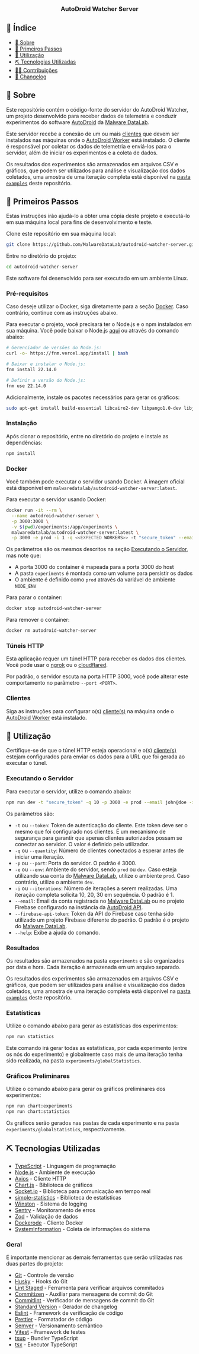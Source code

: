 <h3 align="center">AutoDroid Watcher Server</h3>

## 📝 Índice <a name="summary"></a>

- [📖 Sobre](#about)
- [🏁 Primeiros Passos](#getting_started)
- [📱 Utilização](#usage)
- [⛏️ Tecnologias Utilizadas](#built_using)
- [🤝🏻 Contribuições](docs/CONTRIBUTING.md)
- [💾 Changelog](CHANGELOG.md)

## 📖 Sobre <a name = "about"></a>

Este repositório contém o código-fonte do servidor do AutoDroid Watcher, um projeto desenvolvido para receber dados de telemetria e conduzir experimentos do software [AutoDroid](https://github.com/MalwareDataLab/autodroid-api) da [Malware DataLab](https://malwaredatalab.github.io/).

Este servidor recebe a conexão de um ou mais [clientes](https://github.com/MalwareDataLab/autodroid-watcher-client) que devem ser instalados nas máquinas onde o [AutoDroid Worker](https://github.com/MalwareDataLab/autodroid-worker) está instalado. O cliente é responsável por coletar os dados de telemetria e enviá-los para o servidor, além de iniciar os experimentos e a coleta de dados.

Os resultados dos experimentos são armazenados em arquivos CSV e gráficos, que podem ser utilizados para análise e visualização dos dados coletados, uma amostra de uma iteração completa está disponível na [pasta `examples`](https://github.com/MalwareDataLab/autodroid-watcher-server/tree/main/docs/examples) deste repositório.

## 🏁 Primeiros Passos <a name = "getting_started"></a>

Estas instruções irão ajudá-lo a obter uma cópia deste projeto e executá-lo em sua máquina local para fins de desenvolvimento e teste.

Clone este repositório em sua máquina local:

```bash
git clone https://github.com/MalwareDataLab/autodroid-watcher-server.git
```

Entre no diretório do projeto:

```bash
cd autodroid-watcher-server
```

Este software foi desenvolvido para ser executado em um ambiente Linux.

### Pré-requisitos

Caso deseje utilizar o Docker, siga diretamente para a seção [Docker](#docker). Caso contrário, continue com as instruções abaixo.

Para executar o projeto, você precisará ter o Node.js e o npm instalados em sua máquina. Você pode baixar o Node.js [aqui](https://nodejs.org/) ou através do comando abaixo:

```bash
# Gerenciador de versões do Node.js:
curl -o- https://fnm.vercel.app/install | bash

# Baixar e instalar o Node.js:
fnm install 22.14.0

# Definir a versão do Node.js:
fnm use 22.14.0
```

Adicionalmente, instale os pacotes necessários para gerar os gráficos:

```bash
sudo apt-get install build-essential libcairo2-dev libpango1.0-dev libjpeg-dev libgif-dev librsvg2-dev
```

### Instalação

Após clonar o repositório, entre no diretório do projeto e instale as dependências:

```bash
npm install
```

### Docker <a name="docker"></a>

Você também pode executar o servidor usando Docker. A imagem oficial está disponível em `malwaredatalab/autodroid-watcher-server:latest`.

Para executar o servidor usando Docker:

```bash
docker run -it --rm \
  --name autodroid-watcher-server \
  -p 3000:3000 \
  -v $(pwd)/experiments:/app/experiments \
  malwaredatalab/autodroid-watcher-server:latest \
  -p 3000 -e prod -i 1 -q <<EXPECTED WORKERS>> -t "secure_token" --email <<EMAIL>> --password <<PASSWORD>>
```

Os parâmetros são os mesmos descritos na seção [Executando o Servidor](#executando-o-servidor), mas note que:
- A porta 3000 do container é mapeada para a porta 3000 do host
- A pasta `experiments` é montada como um volume para persistir os dados
- O ambiente é definido como `prod` através da variável de ambiente `NODE_ENV`

Para parar o container:

```bash
docker stop autodroid-watcher-server
```

Para remover o container:

```bash
docker rm autodroid-watcher-server
```

### Túneis HTTP

Esta aplicação requer um túnel HTTP para receber os dados dos clientes. Você pode usar o [ngrok](https://ngrok.com/) ou o [cloudflared](https://developers.cloudflare.com/pages/how-to/preview-with-cloudflare-tunnel/).

Por padrão, o servidor escuta na porta HTTP 3000, você pode alterar este comportamento no parâmetro `--port <PORT>`.

### Clientes

Siga as instruções para configurar o(s) [cliente(s)](https://github.com/MalwareDataLab/autodroid-watcher-client) na máquina onde o [AutoDroid Worker](https://github.com/MalwareDataLab/autodroid-worker) está instalado.

## 📱 Utilização <a name="usage"></a>

Certifique-se de que o túnel HTTP esteja operacional e o(s) [cliente(s)](https://github.com/MalwareDataLab/autodroid-watcher-client) estejam configurados para enviar os dados para a URL que foi gerada ao executar o túnel.

### Executando o Servidor

Para executar o servidor, utilize o comando abaixo:

```bash
npm run dev -t "secure_token" -q 10 -p 3000 -e prod --email john@doe -i 1
```

Os parâmetros são:
- `-t` ou `--token`: Token de autenticação do cliente. Este token deve ser o mesmo que foi configurado nos clientes. É um mecanismo de segurança para garantir que apenas clientes autorizados possam se conectar ao servidor. O valor é definido pelo utilizador.
- `-q` ou `--quantity`: Número de clientes conectados a esperar antes de iniciar uma iteração.
- `-p` ou `--port`: Porta do servidor. O padrão é 3000.
- `-e` ou `--env`: Ambiente do servidor, sendo `prod` ou `dev`. Caso esteja utilizando sua conta do [Malware DataLab](https://malwaredatalab.github.io/), utilize o ambiente `prod`. Caso contrário, utilize o ambiente `dev`.
- `-i` ou `--iterations`: Número de iterações a serem realizadas. Uma iteração completa solicita 10, 20, 30 em sequência. O padrão é 1.
- `--email`: Email da conta registrada no [Malware DataLab](https://malwaredatalab.github.io/) ou no projeto Firebase configurado na instância da [AutoDroid API](https://github.com/MalwareDataLab/autodroid-api).
- `--firebase-api-token`: Token da API do Firebase caso tenha sido utilizado um projeto Firebase diferente do padrão. O padrão é o projeto do [Malware DataLab](https://malwaredatalab.github.io/).
- `--help`: Exibe a ajuda do comando.

### Resultados

Os resultados são armazenados na pasta `experiments` e são organizados por data e hora. Cada iteração é armazenada em um arquivo separado.

Os resultados dos experimentos são armazenados em arquivos CSV e gráficos, que podem ser utilizados para análise e visualização dos dados coletados, uma amostra de uma iteração completa está disponível na [pasta `examples`](https://github.com/MalwareDataLab/autodroid-watcher-server/tree/main/docs/examples) deste repositório.

### Estatísticas

Utilize o comando abaixo para gerar as estatísticas dos experimentos:

```bash
npm run statistics
```

Este comando irá gerar todas as estatísticas, por cada experimento (entre os nós do experimento) e globalmente caso mais de uma iteração tenha sido realizada, na pasta `experiments/globalStatistics`.

### Gráficos Preliminares

Utilize o comando abaixo para gerar os gráficos preliminares dos experimentos:

```bash
npm run chart:experiments
npm run chart:statistics
```

Os gráficos serão gerados nas pastas de cada experimento e na pasta `experiments/globalStatistics`, respectivamente.

## ⛏️ Tecnologias Utilizadas <a name = "built_using"></a>

- [TypeScript](https://www.typescriptlang.org/) - Linguagem de programação
- [Node.js](https://nodejs.org/) - Ambiente de execução
- [Axios](https://axios-http.com/) - Cliente HTTP
- [Chart.js](https://www.chartjs.org/) - Biblioteca de gráficos
- [Socket.io](https://socket.io/) - Biblioteca para comunicação em tempo real
- [simple-statistics](https://simplestatistics.org/) - Biblioteca de estatísticas
- [Winston](https://github.com/winstonjs/winston) - Sistema de logging
- [Sentry](https://sentry.io/) - Monitoramento de erros
- [Zod](https://zod.dev/) - Validação de dados
- [Dockerode](https://github.com/apocas/dockerode) - Cliente Docker
- [SystemInformation](https://github.com/sebhildebrandt/systeminformation) - Coleta de informações do sistema

### Geral

É importante mencionar as demais ferramentas que serão utilizadas nas duas partes do projeto:

- [Git](https://git-scm.com/) - Controle de versão
- [Husky](https://typicode.github.io/husky/#/) - Hooks do Git
- [Lint Staged](https://github.com/okonet/lint-staged) - Ferramenta para verificar arquivos commitados
- [Commitizen](https://github.com/commitizen/cz-cli) - Auxiliar para mensagens de commit do Git
- [Commitlint](https://commitlint.js.org/) - Verificador de mensagens de commit do Git
- [Standard Version](https://github.com/conventional-changelog/standard-version) - Gerador de changelog
- [Eslint](https://eslint.org/) - Framework de verificação de código
- [Prettier](https://prettier.io/) - Formatador de código
- [Semver](https://semver.org/) - Versionamento semântico
- [Vitest](https://vitest.dev/) - Framework de testes
- [tsup](https://github.com/egoist/tsup) - Bundler TypeScript
- [tsx](https://github.com/egoist/tsx) - Executor TypeScript
